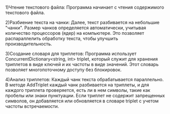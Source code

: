 1)Чтение текстового файла: Программа начинает с чтения содержимого текстового файла.

2)Разбиение текста на чанки: Далее, текст разбивается на небольшие "чанки". Размер чанков определяется автоматически, учитывая количество процессоров (ядер) на компьютере. Это позволяет распараллелить обработку текста, чтобы улучшить производительность.

3)Создание словаря для триплетов: Программа использует ConcurrentDictionary<string, int> triplet, который служит для хранения триплетов в виде ключей и их частоты в виде значений. Этот словарь позволяет многопоточному доступу без блокировок.

4)Анализ триплетов: Каждый чанк текста обрабатывается параллельно. В методе AddTriplet каждый чанк разбивается на триплеты, и для каждого триплета проверяется, есть ли в нем символы, такие как пробелы или знаки пунктуации. Если триплет не содержит запрещенных символов, он добавляется или обновляется в словаре triplet с учетом частоты встречаемости.
